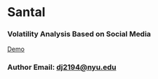 # Santal
### Volatility Analysis Based on Social Media

[Demo](https://github.com/TigaJi/Santal/blob/main/Demo.ipynb)

### Author Email: dj2194@nyu.edu

